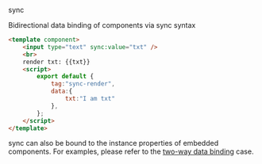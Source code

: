 sync

Bidirectional data binding of components via sync syntax

<comp-viewer comp-name="sync-render">

```html
<template component>
    <input type="text" sync:value="txt" />
    <br>
    render txt: {{txt}}
    <script>
        export default {
            tag:"sync-render",
            data:{
                txt:"I am txt"
            },
        };
    </script>
</template>
```

</comp-viewer>

sync can also be bound to the instance properties of embedded components. For examples, please refer to the [two-way data binding](../../cases/sync.md) case.